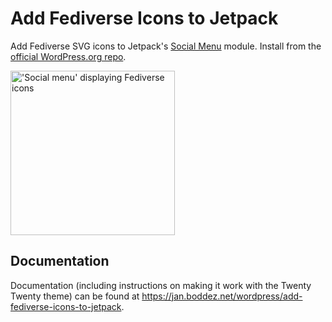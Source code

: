 # Add Fediverse Icons to Jetpack
Add Fediverse SVG icons to Jetpack's [Social Menu](https://jetpack.com/support/social-menu/) module. Install from the [official WordPress.org repo](https://wordpress.org/plugins/add-fediverse-icons-to-jetpack/).

<img alt="'Social menu' displaying Fediverse icons" src="https://janboddez.tech/uploads/2019/01/fediverse_icons.png" width="263" />

## Documentation
 Documentation (including instructions on making it work with the Twenty Twenty theme) can be found at https://jan.boddez.net/wordpress/add-fediverse-icons-to-jetpack.
